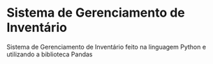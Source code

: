 # Sistema de Gerenciamento de Inventário
 Sistema de Gerenciamento de Inventário feito na linguagem Python e utilizando a biblioteca Pandas
